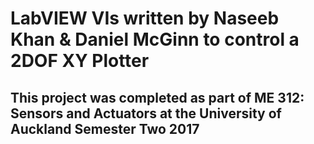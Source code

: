 # LabVIEW VIs written by Naseeb Khan & Daniel McGinn to control a 2DOF XY Plotter
## This project was completed as part of ME 312: Sensors and Actuators at the University of Auckland Semester Two 2017